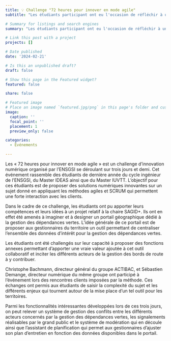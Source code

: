 ```yaml
---
title: 💡 Challenge "72 heures pour innover en mode agile"
subtitle: "Les étudiants participant ont eu l'occasion de réfléchir à une solution numérique pour la gestion des dépendance vertes."

# Summary for listings and search engines
summary: "Les étudiants participant ont eu l'occasion de réfléchir à une solution numérique pour la gestion des dépendance vertes."

# Link this post with a project
projects: []

# Date published
date: '2024-02-21'

# Is this an unpublished draft?
draft: false

# Show this page in the Featured widget?
featured: false

share: false

# Featured image
# Place an image named `featured.jpg/png` in this page's folder and customize its options here.
image:
  caption: ''
  focal_point: ''
  placement: 1
  preview_only: false

categories:
  - Événements

---
```


Les « 72 heures pour innover en mode agile » est un challenge d’innovation numérique organisé par l’ENSGSI se déroulant sur trois jours et demi. Cet événement rassemble des étudiants de dernière année du cycle ingénieur de l’ENSGSI, du Master IDEAS ainsi que du Master IUVTT. L’objectif pour ces étudiants est de proposer des solutions numériques innovantes sur un sujet donné en appliquant les méthodes agiles et SCRUM qui permettent une forte interaction avec les clients.

Dans le cadre de ce challenge, les étudiants ont pu apporter leurs compétences et leurs idées à un projet relatif à la chaire SAGID+. Ils ont en effet été amenés à imaginer et à designer un portail géographique dédié à la gestion des dépendances vertes. L’idée générale de ce portail est de proposer aux gestionnaires du territoire un outil permettant de centraliser l’ensemble des données d’intérêt pour la gestion des dépendances vertes.

Les étudiants ont été challengés sur leur capacité à proposer des fonctions annexes permettant d’apporter une vraie valeur ajoutée à cet outil collaboratif et inciter les différents acteurs de la gestion des bords de route à y contribuer.

Christophe Bachmann, directeur général du groupe ACTIBAC, et Sébastien Demange, directeur numérique du même groupe ont participé à l’événement lors des rencontres clients imposées par la méthode. Ces échanges ont permis aux étudiants de saisir la complexité du sujet et les différents enjeux qui tournent autour de la mise place d’un tel outil pour les territoires.

Parmi les fonctionnalités intéressantes développées lors de ces trois jours, on peut relever un système de gestion des conflits entre les différents acteurs concernés par la gestion des dépendances vertes, les signalements réalisables par le grand public et le système de modération qui en découle ainsi que l’assistant de planification qui permet aux gestionnaires d’ajuster son plan d’entretien en fonction des données disponibles dans le portail.
